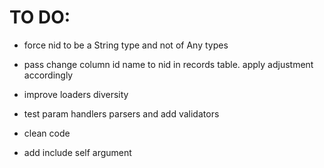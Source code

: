 # TO DO:
* force nid to be a String type and not of Any types
* pass change column id name to nid in records table. apply adjustment accordingly
* improve loaders diversity
* test param handlers parsers and add validators
* clean code 

* add include self argument